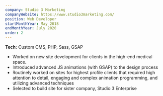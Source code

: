 ```yaml
---
company: Studio 3 Marketing
companyWebsite: https://www.studio3marketing.com/
position: Web Developer
startMonthYear: May 2018
endMonthYear: July 2020
order: 2
---
```


**Tech:** Custom CMS, PHP, Sass, GSAP

- Worked on new site development for clients in the high-end medical space.
- Introduced advanced JS animations (with GSAP) to the design process
- Routinely worked on sites for highest profile clients that required high attention to detail, engaging and complex animation programming, and utilizing advanced techniques
- Selected to build site for sister company, Studio 3 Enterprise